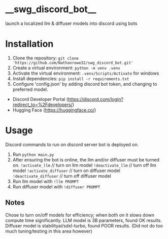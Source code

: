 <h1> __swg_discord_bot__ </h1>

launch a localized llm & diffuser models into discord using bots

<h1> Installation </h1>

1. Clone the repository: `git clone 'https://github.com/Nathanrowe32/swg_discord_bot.git'`
2. Create a virtual environment: `python -m venv .venv`
3. Activate the virtual environment: `.venv/Scripts/Activate` for windows
4. Install dependencies: `pip install -r requirements.txt`
5. Configure 'config.json' by adding discord bot token, and changing to preferred model.
  -  Discord Developer Portal (https://discord.com/login?redirect_to=%2Fdevelopers/)
  -  Hugging Face (https://huggingface.co/)

<h1> Usage </h1>

Discord commands to run on discord server bot is deployed on.

1. Run `python main.py`
2. After ensuring the bot is online, the llm and/or diffuser must be turned on.
   `!activate_llm` // turn on llm model
   `!deactivate_llm` // turn off llm model
   `!activate_diffuser` // turn on diffuser model
   `!deactivate_diffuser` // turn off diffuser model
3. Run llm model with `!llm PROMPT`
4. Run diffuser model with `!diffuser PROMPT`

<h2> Notes </h2>
Chose to turn on/off models for efficiency; when both on it slows down compute time significantly.
LLM model is 3B parameters, found OK results.
Diffuser model is stabilityai/sdxl-turbo, found POOR results. (Did not do too much tuning/testing in this area however)
